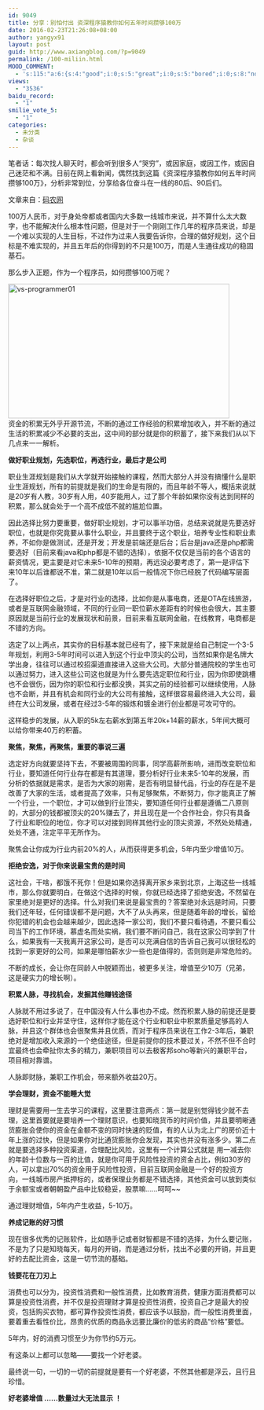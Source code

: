 ```yaml
---
id: 9049
title: 分享：别怕付出 资深程序猿教你如何五年时间攒够100万
date: 2016-02-23T21:26:08+08:00
author: yangyx91
layout: post
guid: http://www.axiangblog.com/?p=9049
permalink: /100-miliin.html
MOOD_COMMENT:
  - 's:115:"a:6:{s:4:"good";i:0;s:5:"great";i:0;s:5:"bored";i:0;s:8:"nonsense";i:0;s:13:"notunderstand";i:0;s:7:"passing";i:0;}";'
views:
  - "3536"
baidu_record:
  - "1"
smilie_vote_5:
  - "1"
categories:
  - 未分类
  - 杂谈
---
```

笔者话：每次找人聊天时，都会听到很多人“哭穷”，或因家庭，或因工作，或因自己迷茫和不满。日前在网上看新闻，偶然找到这篇《资深程序猿教你如何五年时间攒够100万》，分析非常到位，分享给各位奋斗在一线的80后、90后们。

文章来自：<a href="http://www.codeceo.com/article/senior-programmer-100-million.html" target="_blank" rel="nofollow" >码农网</a>

100万人民币，对于身处帝都或者国内大多数一线城市来说，并不算什么太大数字，也不能解决什么根本性问题，但是对于一个刚刚工作几年的程序员来说，却是一个难以实现的人生目标，不过作为过来人我要告诉你，合理的做好规划，这个目标是不难实现的，并且五年后的你得到的不只是100万，而是人生通往成功的稳固基石。

那么步入正题，作为一个程序员，如何攒够100万呢？

<a href="http://www.axiangblog.com/100-miliin.html/vs-programmer01" rel="attachment wp-att-9050" target="_blank"  rel="nofollow" ><img loading="lazy" class="aligncenter size-full wp-image-9050" src="http://www.axiangblog.com/wp-content/uploads/2016/02/vs-programmer01.jpg" alt="vs-programmer01" width="450" height="274" /></a>  
资金的积累无外乎开源节流，不断的通过工作经验的积累增加收入，并不断的通过生活的积累减少不必要的支出，这中间的部分就是你的积蓄了，接下来我们从以下几点来一一解析。

**做好职业规划，先选职位，再选行业，最后才是公司**

职业生涯规划是我们从大学就开始接触的课程，然而大部分人并没有搞懂什么是职业生涯规划，所有的前提就是我们的生命是有限的，而且年龄不等人，概括来说就是20岁有人教，30岁有人用，40岁能用人，过了那个年龄如果你没有达到同样的积累，那么就会处于一个高不成低不就的尴尬位置。

因此选择比努力要重要，做好职业规划，才可以事半功倍，总结来说就是先要选好职位，也就是你究竟要从事什么职业，并且要终于这个职业，培养专业性和职业素养，不如你是做测试，还是开发；开发是前端还是后台；后台是java还是php都需要选好（目前来看java和php都是不错的选择），依据不仅仅是当前的各个语言的薪资情况，更主要是对它未来5-10年的预期，再远没必要考虑了，第一是评估下来10年以后谁都说不准，第二就是10年以后一般情况下你已经脱了代码编写层面了。

在选择好职位之后，才是对行业的选择，比如你是从事电商，还是OTA在线旅游，或者是互联网金融领域，不同的行业同一职位薪水差距有的时候也会很大，其主要原因就是当前行业的发展现状和前景，目前来看互联网金融，在线教育，电商都是不错的方向。

选定了以上两点，其实你的目标基本就已经有了，接下来就是给自己制定一个3-5年规划，利用3-5年时间可以进入到这个行业中顶尖的公司，当然如果你是名牌大学出身，往往可以通过校招渠道直接进入这些大公司。大部分普通院校的学生也可以通过努力，进入这些公司这也就是为什么要先选定职位和行业，因为你即使跳槽也不会很伤，因为你的职位和行业都没换，其实之前的经验都可以继续使用，人脉也不会断，并且有机会和同行业的大公司有接触，这样很容易最终进入大公司，最终在大公司发展，或者在经过3-5年的锻炼和镀金进行创业都是可攻可守的。

这样稳步的发展，从入职的5k左右薪水到第五年20k+14薪的薪水，5年间大概可以给你带来40万的积蓄。

**聚焦，聚焦，再聚焦，重要的事说三遍**

选定好方向就要坚持下去，不要被周围的同事，同学高薪所影响，进而改变职位和行业，要知道任何行业存在都是有其道理，要分析好行业未来5-10年的发展，而分析的依据就是需求，是否为大家的刚需，是否有明显替代品，行业的存在是不是改善了大家的生活，或者提高了效率，只有足够聚焦，不断努力，你才能真正了解一个行业，一个职位，才可以做到行业顶尖，要知道任何行业都是遵循二八原则的，大部分的钱都被顶尖的20%赚去了，并且现在是一个合作社会，你只有具备了行业和职位的地位，你才可以对接到同样其他行业的顶尖资源，不然处处精通，处处不通，注定平平无所作为。

聚焦会让你成为行业内前20%的人，从而获得更多机会，5年内至少增值10万。

**拒绝安逸，对于你来说最宝贵的是时间**

这社会，干啥，都饿不死你！但是如果你选择离开家乡来到北京，上海这些一线城市，那么你就要明白，在做这个选择的时候，你就已经选择了拒绝安逸，不然留在家里绝对是更好的选择。什么对我们来说是最宝贵的？答案绝对永远是时间，只要我们还年轻，任何错误都不是问题，大不了从头再来，但是随着年龄的增长，留给你犯错的机会也会越来越少，因此选择一家公司，我们不要只看待遇，不要只看公司当下的工作环境，慕虚名而处实祸，我们要不断问自己，我在这家公司学到了什么，如果我有一天我离开这家公司，是否可以充满自信的告诉自己我可以很轻松的找到一家更好的公司，如果是哪怕薪水少一些也是值得的，否则则是非常危险的。

不断的成长，会让你在同龄人中脱颖而出，被更多关注，增值至少10万（兄弟，这是硬实力的增长啊）。

**积累人脉，寻找机会，发掘其他赚钱途径**

人脉就不用过多说了，在中国没有人什么事也办不成。然而积累人脉的前提还是要选好职位和行业并坚守住，这样你才能在这个行业和职业中积累质量足够高的人脉，并且这个群体也会很聚焦并且优质，而对于程序员来说在工作2-3年后，兼职绝对是增加收入来源的一个绝佳途径，但是前提你的技术要过关，不然不但不合时宜最终也会牵扯你太多的精力，兼职项目可以去极客邦soho等新兴的兼职平台，项目相对靠谱。

人脉即财脉，兼职工作机会，带来额外收益20万。

**学会理财，资金不能睡大觉**

理财是需要用一生去学习的课程，这里要注意两点：第一就是别觉得钱少就不去理，这里首要就是要培养一个理财意识，也要知晓货币的时间价值，并且要明晰通货膨胀会使你的资金在金额不变的同时快速的贬值，有的人认为北上广的房价近十年上涨的过快，但是如果你对比通货膨胀你会发现，其实也并没有涨多少。第二点就是要选择多种投资渠道，合理配比风险，这里有一个计算公式就是 用一减去你的年龄十位数与一百的比值，就是你可用于风险性投资的资金占比，例如30岁的人，可以拿出70%的资金用于风险性投资，目前互联网金融是一个好的投资方向，一线城市房产抵押标的，或者保理业务都是不错选择，其他资金可以放到类似于余额宝或者朝朝盈产品中比较稳妥，股票嘛……呵呵~~

通过理财增值，5年内产生收益，5-10万。

**养成记账的好习惯**

现在很多优秀的记账软件，比如随手记或者财智都是不错的选择，为什么要记账，不是为了只是知晓每天，每月的开销，而是通过分析，找出不必要的开销，并且更好的去配比资金，这是一切节流的基础。

**钱要花在刀刃上**

消费也可以分为，投资性消费和一般性消费，比如教育消费，健康方面消费都可以算是投资性消费，并不仅是投资理财才算是投资性消费，投资自己才是最大的投资，包括购买衣物，都可算作投资性消费，都应该予以鼓励，而一般性消费里面，要着重去看性价比，昂贵的优质的商品永远要比廉价的低劣的商品“价格”要低。

5年内，好的消费习惯至少为你节约5万元。

有这条以上都可以忽略——要找一个好老婆。

最终说一句，一切的一切的前提就是要有一个好老婆，不然其他都是浮云，且行且珍惜。

**好老婆增值 ……数量过大无法显示 ！**